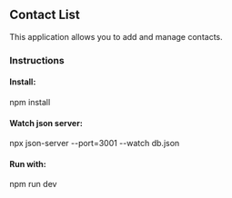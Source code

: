 ## Contact List

This application allows you to add and manage contacts.

### Instructions 

#### Install:
npm install 

#### Watch json server:

npx json-server --port=3001 --watch db.json

#### Run with:
npm run dev

